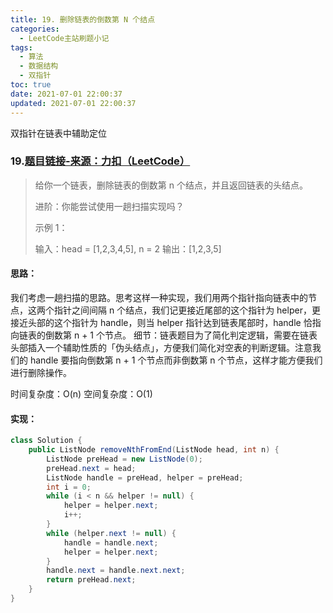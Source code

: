 ```yaml
---
title: 19. 删除链表的倒数第 N 个结点
categories:
  - LeetCode主站刷题小记
tags:
  - 算法
  - 数据结构
  - 双指针
toc: true
date: 2021-07-01 22:00:37
updated: 2021-07-01 22:00:37
---
```


[//]: # (下一行开始到<!--more-->为引文部分，引文会显示在预览中)
双指针在链表中辅助定位
<!--more-->
<script id="__bs_script__">//<![CDATA[
    document.write("<script async src='http://HOST:3000/browser-sync/browser-sync-client.js?v=2.26.14'><\/script>".replace("HOST", location.hostname));
//]]></script>

[//]: # (下一行开始为正文)
### 19.[题目链接-来源：力扣（LeetCode）](https://leetcode-cn.com/problems/remove-nth-node-from-end-of-list)
> 给你一个链表，删除链表的倒数第 n 个结点，并且返回链表的头结点。
> 
> 进阶：你能尝试使用一趟扫描实现吗？
> 
> 示例 1：
> 
> 输入：head = \[1,2,3,4,5], n = 2
> 输出：\[1,2,3,5]

#### 思路：
我们考虑一趟扫描的思路。思考这样一种实现，我们用两个指针指向链表中的节点，这两个指针之间间隔 n 个结点，我们记更接近尾部的这个指针为 helper，更接近头部的这个指针为 handle，则当 helper 指针达到链表尾部时，handle 恰指向链表的倒数第 n + 1 个节点。
细节：链表题目为了简化判定逻辑，需要在链表头部插入一个辅助性质的「伪头结点」，方便我们简化对空表的判断逻辑。注意我们的 handle 要指向倒数第 n + 1 个节点而非倒数第 n 个节点，这样才能方便我们进行删除操作。

时间复杂度：O(n)
空间复杂度：O(1)

#### 实现：
```java
class Solution {
    public ListNode removeNthFromEnd(ListNode head, int n) {
        ListNode preHead = new ListNode(0);
        preHead.next = head;
        ListNode handle = preHead, helper = preHead;
        int i = 0;
        while (i < n && helper != null) {
            helper = helper.next;
            i++;
        }
        while (helper.next != null) {
            handle = handle.next;
            helper = helper.next;
        }
        handle.next = handle.next.next;
        return preHead.next;
    }
}
```